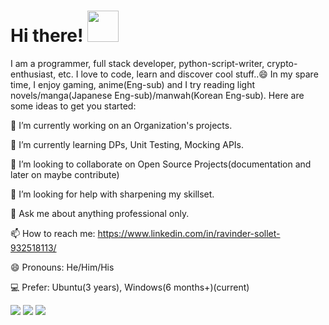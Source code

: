 <h1> Hi there! <img src="https://media.giphy.com/media/mGcNjsfWAjY5AEZNw6/giphy.gif" width="50"></h1>
I am a programmer, full stack developer, python-script-writer, crypto-enthusiast, etc. I love to code, learn and discover cool stuff..😄
In my spare time, I enjoy gaming, anime(Eng-sub) and I try reading light novels/manga(Japanese Eng-sub)/manwah(Korean Eng-sub).
Here are some ideas to get you started:


🔭 I’m currently working on an Organization's projects.

🌱 I’m currently learning DPs, Unit Testing, Mocking APIs.

👯 I’m looking to collaborate on Open Source Projects(documentation and later on maybe contribute)

🤔 I’m looking for help with sharpening my skillset.

💬 Ask me about anything professional only.

📫 How to reach me: https://www.linkedin.com/in/ravinder-sollet-932518113/

😄 Pronouns: He/Him/His

💻 Prefer: Ubuntu(3 years), Windows(6 months+)(current)

<p>
<img src="https://github-readme-stats.vercel.app/api?username=solletravinder&count_private=true&include_all_commits=true&show_icons=true&theme=dracula" />
<img src="https://github-readme-streak-stats.herokuapp.com?user=solletravinder&theme=dracula&date_format=j%20M%5B%20Y%5D"/>
  
<img src="https://activity-graph.herokuapp.com/graph?username=solletravinder&theme=rogue" />
  
</p>
